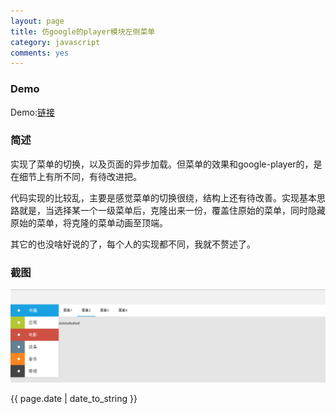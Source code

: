 ```yaml
---
layout: page
title: 仿google的player模块左侧菜单
category: javascript
comments: yes
---
```


### Demo

Demo:[链接](http://axemea.github.io/javascripts/google-player/manage.html)

### 简述

实现了菜单的切换，以及页面的异步加载。但菜单的效果和google-player的，是在细节上有所不同，有待改进把。


代码实现的比较乱，主要是感觉菜单的切换很绕，结构上还有待改善。实现基本思路就是，当选择某一个一级菜单后，克隆出来一份，覆盖住原始的菜单，同时隐藏原始的菜单，将克隆的菜单动画至顶端。

其它的也没啥好说的了，每个人的实现都不同，我就不赘述了。

### 截图

![菜单](/images/snap.png)


{{ page.date | date_to_string }}

